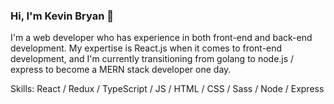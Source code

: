 ### Hi, I'm Kevin Bryan :wave:

I'm a web developer who has experience in both front-end and back-end development. My expertise is React.js when it comes to front-end development, and I'm currently transitioning from golang to node.js / express to become a MERN stack developer one day.

Skills: React / Redux / TypeScript / JS / HTML / CSS / Sass / Node / Express
